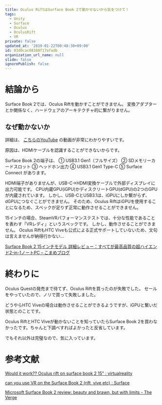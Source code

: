 ```yaml
---
title: Oculus RiftはSurface Book 2で動かせないから気をつけて！
tags:
  - Unity
  - Surface
  - Oculus
  - OculusRift
  - VR
private: false
updated_at: '2019-01-22T00:48:30+09:00'
id: 03d0cac08388f17afadb
organization_url_name: null
slide: false
ignorePublish: false
---
```

# 結論から

Surface Book 2では、Oculus Riftを動かすことができません。
変換アダプターとか関係なく、ハードウェアのアーキテクチャ的に繋がりません。

## なぜ動かないか

詳細は、 [こちらのYouTube](https://www.youtube.com/watch?v=-vht-2juWh4) の動画が非常にわかりやすいです。

原因は、HDMIケーブルを認識することができないからです。

Surface Book 2の端子は、
① USB3.1 Gen1（フルサイズ）
② SDメモリーカードスロット
③ ヘッドホン出力
④ USB3.1 Gen1 Type-C
⑤ Surface Connect
があります。

HDMI端子がありませんが、USB-C→HDMI変換ケーブルで外部ディスプレイに出力可能です。
CPU内蔵GPU(iGPU)かディスクリートGPU(dGPU)の2つのGPUが内蔵されています。
しかし、USB-CとUSB3.1は、iGPUにしか繋がらず、dGPUにつなぐことができません。
そのため、Oculus RiftはiGPUを使用することになるため、スペックが足りず正常に動作させることができません。

15インチの場合、SteamVRパフォーマンステストでは、十分な性能であることを表わす「VRレディ」というスペックです。
しかし、動作させることができません。
Oculus RiftもHTC Viveも公式による正式サポートしていないため、文句は言えませんが納得行かない…

[Surface Book 2 15インチモデル 詳細レビュー：すべてが最高品質の超ハイエンド2-in-1ノートPC – こまめブログ](https://little-beans.net/review/surface-book2-15/)


# 終わりに

Oculus Questの発売まで待てず、Oculus Riftを買ったのが失敗でした。
セールをやっていたので、ノリで買って失敗しました。

どうやらHTC Viveの場合は動作させることができるようですが、iGPUと繋いだ状態とのことです。

Oculus RiftとHTC Viveが動かないことを知っていたらSurface Book 2を買わなかったです。ちゃんと下調べすればよかったと反省しています。

でもそれ以外は完璧なので、気に入っています。


# 参考文献

 [Would it work?? Oculus rift on surface book 2 15" : virtualreality](https://www.reddit.com/r/virtualreality/comments/7st24r/would_it_work_oculus_rift_on_surface_book_2_15/)
 
 [can you use VR on the Surface Book 2 (rift, vive etc) : Surface](https://www.reddit.com/r/Surface/comments/7f32ya/can_you_use_vr_on_the_surface_book_2_rift_vive_etc/)
 
 [Microsoft Surface Book 2 review: beauty and brawn, but with limits - The Verge](https://www.theverge.com/2017/11/16/16658466/microsoft-surface-book-2-review)
 
